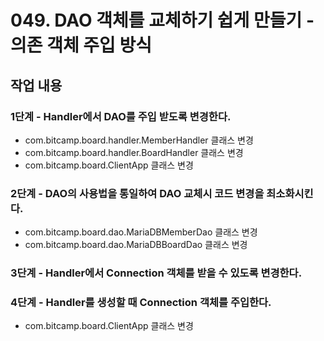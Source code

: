 # 049. DAO 객체를 교체하기 쉽게 만들기 - 의존 객체 주입 방식

## 작업 내용

### 1단계 - Handler에서 DAO를 주입 받도록 변경한다.

- com.bitcamp.board.handler.MemberHandler 클래스 변경
- com.bitcamp.board.handler.BoardHandler 클래스 변경
- com.bitcamp.board.ClientApp 클래스 변경


### 2단계 - DAO의 사용법을 통일하여 DAO 교체시 코드 변경을 최소화시킨다.

- com.bitcamp.board.dao.MariaDBMemberDao 클래스 변경
- com.bitcamp.board.dao.MariaDBBoardDao 클래스 변경

### 3단계 - Handler에서 Connection 객체를 받을 수 있도록 변경한다.



### 4단계 - Handler를 생성할 때 Connection 객체를 주입한다.

- com.bitcamp.board.ClientApp 클래스 변경